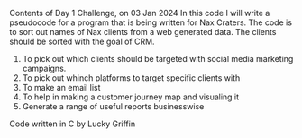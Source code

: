 Contents of Day 1 Challenge, on 03 Jan 2024
In this code I will write a pseudocode for a program that is being written for Nax Craters. 
The code is to sort out names of Nax clients from a web generated data. 
The clients should be sorted with the goal of CRM. 
1. To pick out which clients should be targeted with social media marketing campaigns.
2. To pick out whinch platforms to target specific clients with
3. To make an email list 
4. To help in making a customer journey map and visualing it 
5. Generate a range of useful reports businesswise 

Code written in C by Lucky Griffin
